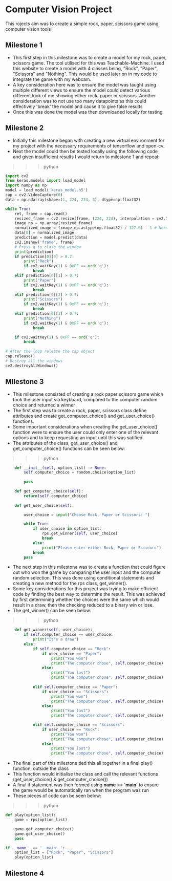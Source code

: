 # Computer Vision Project
This rojects aim was to create a simple rock, paper, scissors game using computer vision tools

## Milestone 1
- This first step in this milestone was to create a model for my rock, paper, scissors game. The tool utilised for this was Teachable-Machine. I used this website to create a model with 4 classes being, "Rock", "Paper", "Scissors" and "Nothing". This would be used later on in my code to integrate the game with my webcam.
- A key consideration here was to ensure the model was taught using multiple different views to ensure the model could detect various different look of me showing either rock, paper or scissors. Another consideration was to not use too many datapoints as this could effectively 'break' the model and cause it to give false results
- Once this was done the model was then downloaded locally for testing

## Milestone 2
- Initially this milestone began with creating a new virtual environment for my project with the necessary requirements of tensorflow and open-cv. 
- Next the model could then be tested locally using the following code and given insufficient results I would return to milestone 1 and repeat:

>>> python
``` python
import cv2
from keras.models import load_model
import numpy as np
model = load_model('keras_model.h5')
cap = cv2.VideoCapture(0)
data = np.ndarray(shape=(1, 224, 224, 3), dtype=np.float32)

while True: 
    ret, frame = cap.read()
    resized_frame = cv2.resize(frame, (224, 224), interpolation = cv2.INTER_AREA)
    image_np = np.array(resized_frame)
    normalized_image = (image_np.astype(np.float32) / 127.0) - 1 # Normalize the image
    data[0] = normalized_image
    prediction = model.predict(data)
    cv2.imshow('frame', frame)
    # Press q to close the window
    print(prediction)
    if prediction[0][0] > 0.7:
        print("Rock")
        if cv2.waitKey(1) & 0xFF == ord('q'):
            break
    elif prediction[0][1] > 0.7:
        print("Paper")
        if cv2.waitKey(1) & 0xFF == ord('q'):
            break
    elif prediction[0][2] > 0.7:
        print("Scissors")
        if cv2.waitKey(1) & 0xFF == ord('q'):
            break
    elif prediction[0][3] > 0.7:
        print("Nothing")
        if cv2.waitKey(1) & 0xFF == ord('q'):
            break

    if cv2.waitKey(1) & 0xFF == ord('q'):
        break
            
# After the loop release the cap object
cap.release()
# Destroy all the windows
cv2.destroyAllWindows()
```
## MIlestone 3
- This milestone consisted of creating a rock paper scissors game which took the user input via keyboard, compared to the computer random choice and returned a winner
- The first step was to create a rock, paper, scissors class define attributes and create get_computer_choice() and get_user_choice() functions.
- Some important considerations when creating the get_user_choice() function were to ensure the user could only enter one of the relevant options and to keep requesting an input until this was satified.
- The attributes of the class, get_user_choice() and get_computer_choice() functions can be seen below:

>>> python
``` python
    def __init__(self, option_list) -> None:
        self.computer_choice = random.choice(option_list)
    
        pass

    def get_computer_choice(self):
        return(self.computer_choice)
        
    def get_user_choice(self):

        user_choice = input("Choose Rock, Paper or Scissors: ")

        while True:
            if user_choice in option_list:
                rps.get_winner(self, user_choice)
                break
            else:
                print("Please enter either Rock, Paper or Scissors")
            break  
        pass
```
- The next step in this milestone was to create a function that could figure out who won the game by comparing the user input and the computer random selection. This was done using conditional statements and creating a new method for the rps class, get_winner(). 
- Some key considerations for this project was trying to make efficient code by finding the best way to determine the result. This was achieved by first determining whether the choices were the same which would result in a draw, then the checking reduced to a binary win or lose.
- The get_winner() can be seen below:

>>> python
``` python
    def get_winner(self, user_choice):
        if self.computer_choice == user_choice:
            print("It's a draw")
        else:
            if self.computer_choice == "Rock":
                if user_choice == "Paper":
                    print("You won")
                    print("The computer chose", self.computer_choice)
                else:
                    print("You lost")
                    print("The computer chose", self.computer_choice)
                
            elif self.computer_choice == "Paper":
                if user_choice == "Scissors":
                    print("You won")
                    print("The computer chose", self.computer_choice)
                else: 
                    print("You lost")
                    print("The computer chose", self.computer_choice)

            elif self.computer_choice == "Scissors":
                if user_choice == "Rock":
                    print("You won")
                    print("The computer chose", self.computer_choice)
                else:
                    print("You lost")
                    print("The computer chose", self.computer_choice)
```
- The final part of this milestone tied this all together in a final play() function, outside the class
- This function would initialise the class and call the relevant functions (get_user_choice() & get_computer_choice())
- A final if statement was then formed using __name__ == '__main__' to ensure the game would be automatically ran when the program was run
- These pieces of code can be seen below:
>>> python
``` python
def play(option_list):
    game = rps(option_list)

    game.get_computer_choice()
    game.get_user_choice()
    pass

if __name__ == '__main__':
    option_list = ["Rock", "Paper", "Scissors"]
    play(option_list)
```
## Milestone 4

